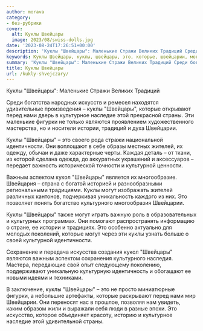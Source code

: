 ```yaml
---
author: morava
category:
- без-рубрики
cover:
  alt: Куклы Швейцары
  image: 2023/08/swiss-dolls.jpg
date: '2023-08-24T17:26:51+00:00'
description: 'Куклы "Швейцары": Маленькие Стражи Великих Традиций Среди богатства народных искусств и ремесел находятся удивительные произведения – куклы "Швейцары",...'
keywords: Куклы Швейцары, куклы, швейцары, это, которые, швейцарии, могут, маленькие, стражи, традиций, нами, культурное, наследие, страны, фигурки, являются
summary: 'Куклы "Швейцары": Маленькие Стражи Великих Традиций Среди богатства народных искусств и ремесел находятся удивительные произведения – куклы "Швейцары",...'
title: Куклы Швейцары
url: /kukly-shvejczary/
---
```


Куклы "Швейцары": Маленькие Стражи Великих Традиций

Среди богатства народных искусств и ремесел находятся удивительные произведения – куклы "Швейцары", которые открывают перед нами дверь в культурное наследие этой прекрасной страны. Эти маленькие фигурки не только являются проявлением художественного мастерства, но и носители истории, традиций и духа Швейцарии.

Куклы "Швейцары" – это своего рода стражи национальной идентичности. Они воплощают в себе образы местных жителей, их одежду, обычаи и даже характерные черты. Каждая деталь – от ткани, из которой сделана одежда, до аккуратных украшений и аксессуаров – передает важность исторической точности и культурной ценности.

Важным аспектом кукол "Швейцары" является их многообразие. Швейцария – страна с богатой историей и разнообразными региональными традициями. Куклы могут изображать жителей различных кантонов, подчеркивая уникальность каждого из них. Это позволяет понять богатство культурного многообразия Швейцарии.

Куклы "Швейцары" также могут играть важную роль в образовательных и культурных программах. Они помогают распространять информацию о стране, ее истории и традициях. Это особенно актуально для молодых поколений, которые могут через эти куклы узнать больше о своей культурной идентичности.

Сохранение и передача искусства создания кукол "Швейцары" являются важным аспектом сохранения культурного наследия. Мастера, передающие свой опыт следующему поколению, поддерживают уникальную культурную идентичность и обогащают ее новыми идеями и техниками.

В заключение, куклы "Швейцары" – это не просто миниатюрные фигурки, а небольшие артефакты, которые раскрывают перед нами мир Швейцарии. Они переносят нас в прошлое, позволяя нам увидеть, каким образом жили и выражали себя люди в разные эпохи. Это искусство, которое объединяет красоту, историю и культурное наследие этой удивительной страны.